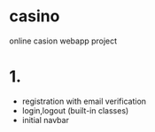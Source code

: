 # casino
online casion webapp project

# 1.
- registration with email verification
- login,logout (built-in classes)
- initial navbar

